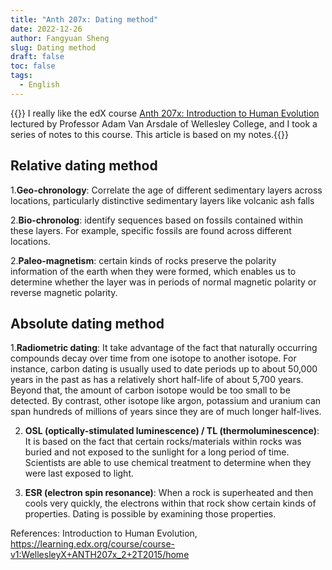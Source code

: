 ```yaml
---
title: "Anth 207x: Dating method"
date: 2022-12-26
author: Fangyuan Sheng
slug: Dating method
draft: false
toc: false
tags:
  - English
---
```

{{<block class="note">}}
I really like the edX course [Anth 207x: Introduction to Human Evolution](https://learning.edx.org/course/course-v1:WellesleyX+ANTH207x_2+2T2015/home) lectured by Professor Adam Van Arsdale of Wellesley College, and I took a series of notes to this course. This article is based on my notes.{{<end>}}


## Relative dating method


1.**Geo-chronology**: Correlate the age of different sedimentary layers across locations, particularly distinctive sedimentary layers like volcanic ash falls 

2.**Bio-chronolog**: identify sequences based on fossils contained within these layers. For example,  specific fossils are found across different locations.

2.**Paleo-magnetism**: certain kinds of rocks preserve the polarity information of the earth when they were formed, which enables us to determine whether the layer was in periods of normal magnetic polarity or reverse magnetic polarity.

## Absolute dating method


1.**Radiometric dating**: It take advantage of the fact that naturally occurring compounds decay over time from one isotope to another isotope. For instance, carbon dating is usually used to date periods up to about 50,000 years in the past as has a relatively short half-life of about 5,700 years. Beyond that, the amount of carbon isotope would be too small to be detected. By contrast, other isotope like argon, potassium and uranium can span hundreds of millions of years since they are of much longer half-lives. 

2. **OSL (optically-stimulated luminescence) / TL (thermoluminescence)**: It is based on the fact that certain rocks/materials within rocks was buried and not exposed to the sunlight for a long period of time. Scientists are able to use chemical treatment to determine when they were last exposed to light.

3. **ESR (electron spin resonance)**: When a rock is superheated and then cools very quickly, the electrons within that rock show certain kinds of properties. Dating is possible by examining those properties.


References: Introduction to Human Evolution, https://learning.edx.org/course/course-v1:WellesleyX+ANTH207x_2+2T2015/home
